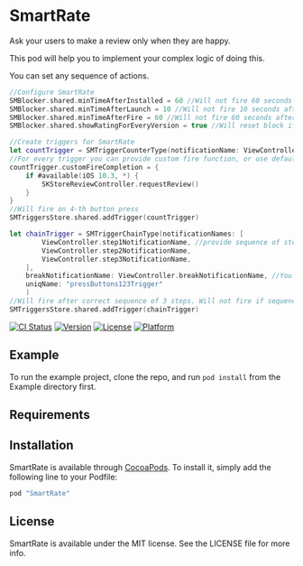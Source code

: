 # SmartRate

Ask your users to make a review only when they are happy.

This pod will help you to implement your complex logic of doing this.

You can set any sequence of actions.

```swift
//Configure SmartRate
SMBlocker.shared.minTimeAfterInstalled = 60 //Will not fire 60 seconds after first launch
SMBlocker.shared.minTimeAfterLaunch = 10 //Will not fire 10 seconds after launch
SMBlocker.shared.minTimeAfterFire = 60 //Will not fire 60 seconds after fire 😀
SMBlocker.shared.showRatingForEveryVersion = true //Will reset block if the app version will change

//Create triggers for SmartRate
let countTrigger = SMTriggerCounterType(notificationName: ViewController.duplicateActionNotificationName, repeatTimes: 4, uniqName: "press4TimesTrigger")
//For every trigger you can provide custom fire function, or use default
countTrigger.customFireCompletion = {
    if #available(iOS 10.3, *) {
        SKStoreReviewController.requestReview()
    }
}
//Will fire on 4-th button press
SMTriggersStore.shared.addTrigger(countTrigger)

let chainTrigger = SMTriggerChainType(notificationNames: [
        ViewController.step1NotificationName, //provide sequence of steps
        ViewController.step2NotificationName,
        ViewController.step3NotificationName,
    ],
    breakNotificationName: ViewController.breakNotificationName, //You can break chain on any other action, or set nil
    uniqName: "pressButtons123Trigger"
    )
//Will fire after correct sequence of 3 steps. Will not fire if sequence will be broken
SMTriggersStore.shared.addTrigger(chainTrigger)
```


[![CI Status](http://img.shields.io/travis/korrolion/SmartRate.svg?style=flat)](https://travis-ci.org/korrolion/SmartRate)
[![Version](https://img.shields.io/cocoapods/v/SmartRate.svg?style=flat)](http://cocoapods.org/pods/SmartRate)
[![License](https://img.shields.io/cocoapods/l/SmartRate.svg?style=flat)](http://cocoapods.org/pods/SmartRate)
[![Platform](https://img.shields.io/cocoapods/p/SmartRate.svg?style=flat)](http://cocoapods.org/pods/SmartRate)

## Example

To run the example project, clone the repo, and run `pod install` from the Example directory first.

## Requirements

## Installation

SmartRate is available through [CocoaPods](http://cocoapods.org). To install
it, simply add the following line to your Podfile:

```ruby
pod "SmartRate"
```

## License

SmartRate is available under the MIT license. See the LICENSE file for more info.
